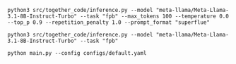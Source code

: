 `python3 src/together_code/inference.py --model "meta-llama/Meta-Llama-3.1-8B-Instruct-Turbo" --task "fpb" --max_tokens 100 --temperature 0.0 --top_p 0.9 --repetition_penalty 1.0 --prompt_format "superflue"`


`python3 src/together_code/inference.py --model "meta-llama/Meta-Llama-3.1-8B-Instruct-Turbo" --task "fpb"`

`python main.py --config configs/default.yaml`